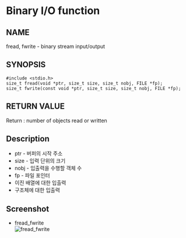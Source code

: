 # Binary I/O function
## NAME
fread, fwrite - binary stream input/output
## SYNOPSIS
```
#include <stdio.h>
size_t fread(void *ptr, size_t size, size_t nobj, FILE *fp);
size_t fwrite(const void *ptr, size_t size, size_t nobj, FILE *fp);
```
## RETURN VALUE
Return : number of objects read or written
## Description
* ptr - 버퍼의 시작 주소
* size - 입력 단위의 크기
* nobj - 입출력을 수행할 객체 수
* fp - 파일 포인터
* 이진 배열에 대한 입출력
* 구조체에 대한 입출력
## Screenshot
* fread_fwrite  
![fread_fwrite](./fread_fwrite "fread, fwrite")
